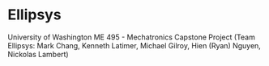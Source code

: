 # Ellipsys
University of Washington ME 495 - Mechatronics Capstone Project (Team Ellipsys: Mark Chang, Kenneth Latimer, Michael Gilroy, Hien (Ryan) Nguyen, Nickolas Lambert)
